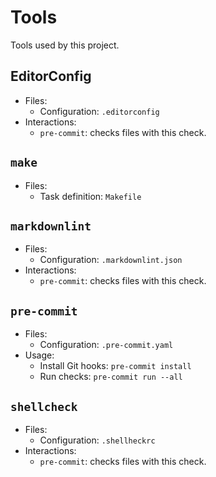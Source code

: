 # Tools

Tools used by this project.

## EditorConfig

- Files:
  - Configuration: `.editorconfig`
- Interactions:
  - `pre-commit`: checks files with this check.

## `make`

- Files:
  - Task definition: `Makefile`

## `markdownlint`

- Files:
  - Configuration: `.markdownlint.json`
- Interactions:
  - `pre-commit`: checks files with this check.

## `pre-commit`

- Files:
  - Configuration: `.pre-commit.yaml`
- Usage:
  - Install Git hooks: `pre-commit install`
  - Run checks: `pre-commit run --all`

## `shellcheck`

- Files:
  - Configuration: `.shellheckrc`
- Interactions:
  - `pre-commit`: checks files with this check.
